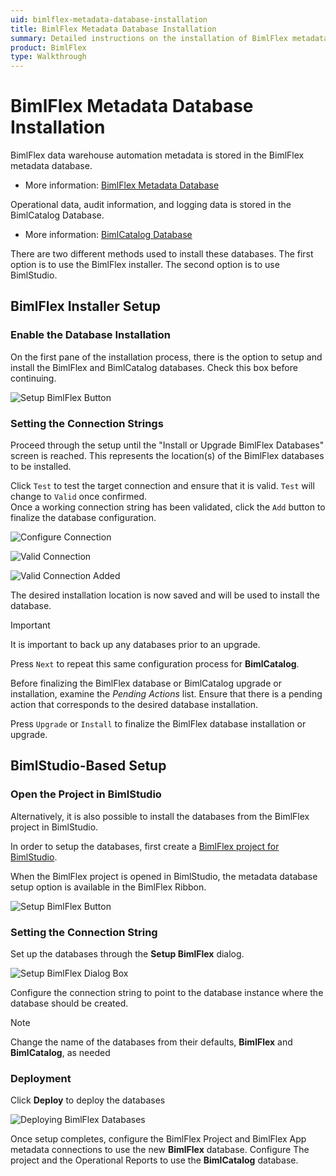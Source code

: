 ```yaml
---
uid: bimlflex-metadata-database-installation
title: BimlFlex Metadata Database Installation
summary: Detailed instructions on the installation of BimlFlex metadata database through BimlFlex installer or through BimlStudio
product: BimlFlex
type: Walkthrough
---
```

# BimlFlex Metadata Database Installation

BimlFlex data warehouse automation metadata is stored in the BimlFlex metadata database.

* More information: [BimlFlex Metadata Database](../metadata-databases/bimlflex-database.md)

Operational data, audit information, and logging data is stored in the BimlCatalog Database.

* More information: [BimlCatalog Database](../metadata-databases/bimlcatalog-database.md)

There are two different methods used to install these databases.
The first option is to use the BimlFlex installer.
The second option is to use BimlStudio.

## BimlFlex Installer Setup

### Enable the Database Installation

On the first pane of the installation process, there is the option to setup and install the BimlFlex and BimlCatalog databases. Check this box before continuing.

![Setup BimlFlex Button](images/bfxinstalldbs.png "Setup BimlFlex Button")

### Setting the Connection Strings

Proceed through the setup until the "Install or Upgrade BimlFlex Databases" screen is reached.
This represents the location(s) of the BimlFlex databases to be installed.

Click `Test` to test the target connection and ensure that it is valid. `Test` will change to `Valid` once confirmed.  
Once a working connection string has been validated, click the `Add` button to finalize the database configuration. 

![Configure Connection](images/bfx-install-test.png "Configure Connection")

![Valid Connection](images/bfx-install-valid.png "Valid Connection")

![Valid Connection Added](images/bfx-install-added.png "Valid Connection Added")

<!--
![Configure your connection](images/installer-db-configuration.png "Configure Your Connection")

![Finalized installation locations](images/addedlocations.png "Installation locations")  
-->

The desired installation location is now saved and will be used to install the database.

>[!IMPORTANT]
> It is important to back up any databases prior to an upgrade.

Press `Next` to repeat this same configuration process for **BimlCatalog**.

Before finalizing the BimlFlex database or BimlCatalog upgrade or installation, examine the *Pending Actions* list. 
Ensure that there is a pending action that corresponds to the desired database installation.

Press `Upgrade` or `Install` to finalize the BimlFlex database installation or upgrade.

## BimlStudio-Based Setup

### Open the Project in BimlStudio

Alternatively, it is also possible to install the databases from the BimlFlex project in BimlStudio.

In order to setup the databases, first create a [BimlFlex project for BimlStudio](xref:bimlflex-setup-bimlstudio-project).

When the BimlFlex project is opened in BimlStudio, the metadata database setup option is available in the BimlFlex Ribbon.

![Setup BimlFlex Button](images/metadata-database-setup-btn.png "Setup BimlFlex Button")  

### Setting the Connection String

Set up the databases through the **Setup BimlFlex** dialog.

![Setup BimlFlex Dialog Box](images/metadata-database-setup-dialog.png "Setup BimlFlex Dialog Box")

Configure the connection string to point to the database instance where the database should be created.

> [!NOTE]
> Change the name of the databases from their defaults, **BimlFlex** and **BimlCatalog**, as needed

### Deployment

Click **Deploy** to deploy the databases

![Deploying BimlFlex Databases](images/installing-text.png "Deploying BimlFlex Databases")

Once setup completes, configure the BimlFlex Project and BimlFlex App metadata connections to use the new **BimlFlex** database.
Configure The project and the Operational Reports to use the **BimlCatalog** database.
